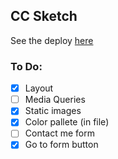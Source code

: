 ## CC Sketch

See the deploy [here]()

### To Do:

- [X] Layout
- [ ] Media Queries
- [X] Static images
- [X] Color pallete (in file)
- [ ] Contact me form
- [X] Go to form button
